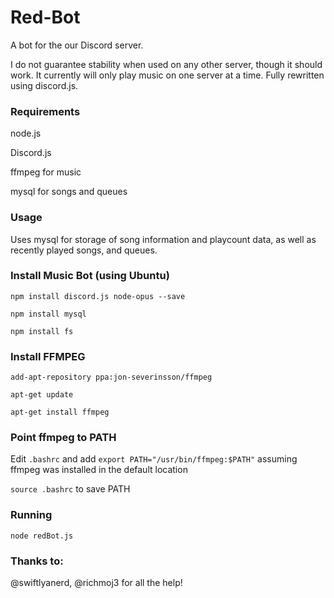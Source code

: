 # Red-Bot
A bot for the our Discord server.

I do not guarantee stability when used on any other server, though it should work. It currently will only play music on one server at a time. Fully rewritten using discord.js.

### Requirements
node.js

Discord.js

ffmpeg for music

mysql for songs and queues

### Usage
Uses mysql for storage of song information and playcount data, as well as recently played songs, and queues.

### Install Music Bot (using Ubuntu)
`npm install discord.js node-opus --save`

`npm install mysql`

`npm install fs`

### Install FFMPEG
`add-apt-repository ppa:jon-severinsson/ffmpeg`

`apt-get update`

`apt-get install ffmpeg`

### Point ffmpeg to PATH
Edit `.bashrc` and add `export PATH="/usr/bin/ffmpeg:$PATH"` assuming ffmpeg was installed in the default location

`source .bashrc` to save PATH

### Running
`node redBot.js`

### Thanks to:
@swiftlyanerd, @richmoj3 for all the help!
